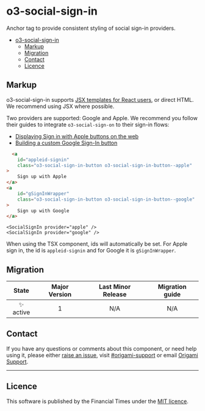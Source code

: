 # o3-social-sign-in

Anchor tag to provide consistent styling of social sign-in providers.

- [o3-social-sign-in](#o3-social-sign-in)
  - [Markup](#markup)
  - [Migration](#migration)
  - [Contact](#contact)
  - [Licence](#licence)

## Markup

o3-social-sign-in supports [JSX templates for React users](#jsx), or direct HTML. We recommend using JSX where possible.

Two providers are supported: Google and Apple. We recommend you follow their guides to integrate `o3-social-sign-on` to their sign-in flows:

* [Displaying Sign in with Apple buttons on the web](https://developer.apple.com/documentation/sign_in_with_apple/displaying_sign_in_with_apple_buttons_on_the_web)
* [Building a custom Google Sign-In button](https://developers.google.com/identity/sign-in/web/build-button)


```html
  <a
	id="appleid-signin"
	class="o3-social-sign-in-button o3-social-sign-in-button--apple"
>
	Sign up with Apple
</a>
<a
	id="gSignInWrapper"
	class="o3-social-sign-in-button o3-social-sign-in-button--google"
>
	Sign up with Google
</a>
```

```tsx
<SocialSignIn provider="apple" />
<SocialSignIn provider="google" />
```

When using the TSX component, ids will automatically be set. For Apple sign in, the id is `appleid-signin` and for Google it is `gSignInWrapper`.

## Migration

|   State   | Major Version | Last Minor Release | Migration guide |
| :-------: | :-----------: | :----------------: | :-------------: |
| ✨ active |       1       |        N/A         |       N/A       |

## Contact

If you have any questions or comments about this component, or need help using it, please either [raise an issue](https://github.com/Financial-Times/o3-button/issues), visit [#origami-support](https://financialtimes.slack.com/messages/origami-support/) or email [Origami Support](mailto:origami-support@ft.com).

---

## Licence

This software is published by the Financial Times under the [MIT licence](http://opensource.org/licenses/MIT).
